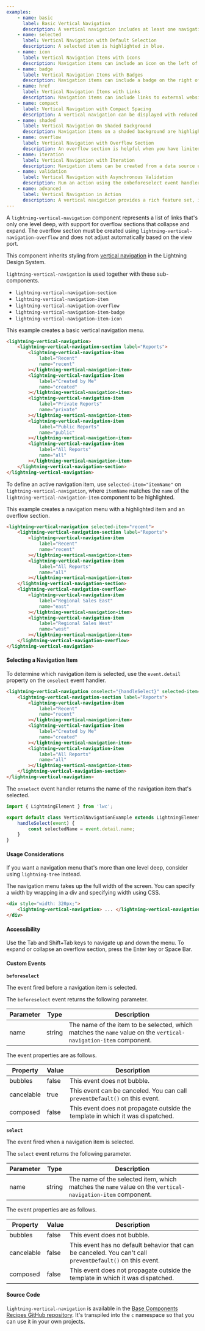 ```yaml
---
examples:
    - name: basic
      label: Basic Vertical Navigation
      description: A vertical navigation includes at least one navigation section and item.
    - name: selected
      label: Vertical Navigation with Default Selection
      description: A selected item is highlighted in blue.
    - name: icon
      label: Vertical Navigation Items with Icons
      description: Navigation items can include an icon on the left of the label.
    - name: badge
      label: Vertical Navigation Items with Badges
      description: Navigation items can include a badge on the right of the label.
    - name: href
      label: Vertical Navigation Items with Links
      description: Navigation items can include links to external websites.
    - name: compact
      label: Vertical Navigation with Compact Spacing
      description: A vertical navigation can be displayed with reduced whitespace.
    - name: shaded
      label: Vertical Navigation On Shaded Background
      description: Navigation items on a shaded background are highlighted in white when selected.
    - name: overflow
      label: Vertical Navigation with Overflow Section
      description: An overflow section is helpful when you have limited space to display all navigation items.
    - name: iteration
      label: Vertical Navigation with Iteration
      description: Navigation items can be created from a data source using iteration.
    - name: validation
      label: Vertical Navigation with Asynchronous Validation
      description: Run an action using the onbeforeselect event handler before a navigation item is selected.
    - name: advanced
      label: Vertical Navigation in Action
      description: A vertical navigation provides a rich feature set, including icons and badges for navigation items, and an overflow section to group additional items when space is limited.
---
```


A `lightning-vertical-navigation` component represents a list of links that's only one level deep, with support for overflow sections that collapse and expand.
The overflow section must be created using `lightning-vertical-navigation-overflow` and does not adjust automatically based on the view port.

This component inherits styling from [vertical navigation](https://www.lightningdesignsystem.com/components/vertical-navigation/) in the Lightning Design System.

`lightning-vertical-navigation` is used together with these sub-components.

-   `lightning-vertical-navigation-section`
-   `lightning-vertical-navigation-item`
-   `lightning-vertical-navigation-overflow`
-   `lightning-vertical-navigation-item-badge`
-   `lightning-vertical-navigation-item-icon`

This example creates a basic vertical navigation menu.

```html
<lightning-vertical-navigation>
    <lightning-vertical-navigation-section label="Reports">
        <lightning-vertical-navigation-item
            label="Recent"
            name="recent"
        ></lightning-vertical-navigation-item>
        <lightning-vertical-navigation-item
            label="Created by Me"
            name="created"
        ></lightning-vertical-navigation-item>
        <lightning-vertical-navigation-item
            label="Private Reports"
            name="private"
        ></lightning-vertical-navigation-item>
        <lightning-vertical-navigation-item
            label="Public Reports"
            name="public"
        ></lightning-vertical-navigation-item>
        <lightning-vertical-navigation-item
            label="All Reports"
            name="all"
        ></lightning-vertical-navigation-item>
    </lightning-vertical-navigation-section>
</lightning-vertical-navigation>
```

To define an active navigation item, use `selected-item="itemName"` on `lightning-vertical-navigation`, where `itemName` matches the `name` of the `lightning-vertical-navigation-item` component to be highlighted.

This example creates a navigation menu with a highlighted item and an overflow section.

```html
<lightning-vertical-navigation selected-item="recent">
    <lightning-vertical-navigation-section label="Reports">
        <lightning-vertical-navigation-item
            label="Recent"
            name="recent"
        ></lightning-vertical-navigation-item>
        <lightning-vertical-navigation-item
            label="All Reports"
            name="all"
        ></lightning-vertical-navigation-item>
    </lightning-vertical-navigation-section>
    <lightning-vertical-navigation-overflow>
        <lightning-vertical-navigation-item
            label="Regional Sales East"
            name="east"
        ></lightning-vertical-navigation-item>
        <lightning-vertical-navigation-item
            label="Regional Sales West"
            name="west"
        ></lightning-vertical-navigation-item>
    </lightning-vertical-navigation-overflow>
</lightning-vertical-navigation>
```

#### Selecting a Navigation Item

To determine which navigation item is selected, use the `event.detail` property on the `onselect` event handler.

```html
<lightning-vertical-navigation onselect="{handleSelect}" selected-item="recent">
    <lightning-vertical-navigation-section label="Reports">
        <lightning-vertical-navigation-item
            label="Recent"
            name="recent"
        ></lightning-vertical-navigation-item>
        <lightning-vertical-navigation-item
            label="Created by Me"
            name="created"
        ></lightning-vertical-navigation-item>
        <lightning-vertical-navigation-item
            label="All Reports"
            name="all"
        ></lightning-vertical-navigation-item>
    </lightning-vertical-navigation-section>
</lightning-vertical-navigation>
```

The `onselect` event handler returns the name of the navigation item that's selected.

```javascript
import { LightningElement } from 'lwc';

export default class VerticalNavigationExample extends LightningElement {
    handleSelect(event) {
        const selectedName = event.detail.name;
    }
}
```

#### Usage Considerations

If you want a navigation menu that's more than one level deep, consider using `lightning-tree` instead.

The navigation menu takes up the full width of the screen. You can specify a width by wrapping in a div and specifying width using CSS.

```html
<div style="width: 320px;">
    <lightning-vertical-navigation> ... </lightning-vertical-navigation>
</div>
```

#### Accessibility

Use the Tab and Shift+Tab keys to navigate up and down the menu. To expand or collapse an overflow section, press the Enter key or Space Bar.

#### Custom Events

**`beforeselect`**

The event fired before a navigation item is selected.

The `beforeselect` event returns the following parameter.

| Parameter | Type   | Description                                                                                                      |
| --------- | ------ | ---------------------------------------------------------------------------------------------------------------- |
| name      | string | The name of the item to be selected, which matches the `name` value on the `vertical-navigation-item` component. |

The event properties are as follows.

| Property   | Value | Description                                                                    |
| ---------- | ----- | ------------------------------------------------------------------------------ |
| bubbles    | false | This event does not bubble.                                                    |
| cancelable | true  | This event can be canceled. You can call `preventDefault()` on this event.     |
| composed   | false | This event does not propagate outside the template in which it was dispatched. |

**`select`**

The event fired when a navigation item is selected.

The `select` event returns the following parameter.

| Parameter | Type   | Description                                                                                                |
| --------- | ------ | ---------------------------------------------------------------------------------------------------------- |
| name      | string | The name of the selected item, which matches the `name` value on the `vertical-navigation-item` component. |

The event properties are as follows.

| Property   | Value | Description                                                                                               |
| ---------- | ----- | --------------------------------------------------------------------------------------------------------- |
| bubbles    | false | This event does not bubble.                                                                               |
| cancelable | false | This event has no default behavior that can be canceled. You can't call `preventDefault()` on this event. |
| composed   | false | This event does not propagate outside the template in which it was dispatched.                            |

#### Source Code

`lightning-vertical-navigation` is available in the [Base Components Recipes GitHub repository](https://github.com/salesforce/base-components-recipes#documentation). It's transpiled into the `c` namespace so that you can use it in your own projects.
